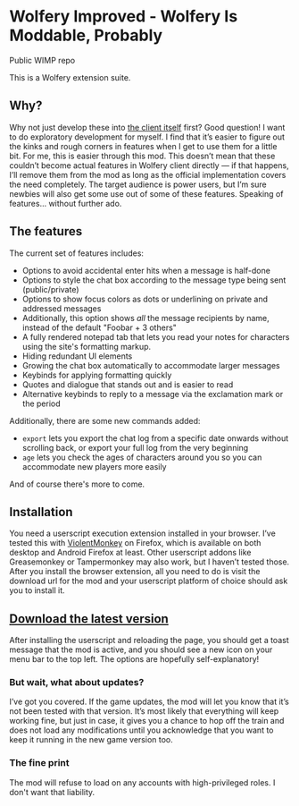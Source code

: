 # Wolfery Improved - Wolfery Is Moddable, Probably
Public WIMP repo

This is a Wolfery extension suite.

## Why?

Why not just develop these into [the client itself](https://github.com/mucklet/mucklet-client) first? Good question! I want to do exploratory
development for myself. I find that it’s easier to figure out the kinks and rough corners in
features when I get to use them for a little bit. For me, this is easier through this mod. This
doesn’t mean that these couldn’t become actual features in Wolfery client directly — if that
happens, I’ll remove them from the mod as long as the official implementation covers the need
completely.
The target audience is power users, but I’m sure newbies will also get some use out of some of
these features. Speaking of features... without further ado.

## The features
The current set of features includes:
- Options to avoid accidental enter hits when a message is half-done
- Options to style the chat box according to the message type being sent (public/private)
- Options to show focus colors as dots or underlining on private and addressed messages
-   Additionally, this option shows _all_ the message recipients by name, instead of the default "Foobar + 3 others"
- A fully rendered notepad tab that lets you read your notes for characters using the site's formatting markup.
- Hiding redundant UI elements
- Growing the chat box automatically to accommodate larger messages
- Keybinds for applying formatting quickly
- Quotes and dialogue that stands out and is easier to read
- Alternative keybinds to reply to a message via the exclamation mark or the period

Additionally, there are some new commands added:
- `export` lets you export the chat log from a specific date onwards without scrolling back, or export your full log from the very beginning
- `age` lets you check the ages of characters around you so you can accommodate new players more easily

And of course there's more to come.

## Installation
You need a userscript execution extension installed in your browser. I’ve tested this with
[ViolentMonkey](https://violentmonkey.github.io/get-it/) on Firefox, which is available on both desktop and Android Firefox at least.
Other userscript addons like Greasemonkey or Tampermonkey may also work, but I haven’t tested those.
After you install the browser extension, all you need to do is visit the download url for the mod
and your userscript platform of choice should ask you to install it.

## [Download the latest version](https://github.com/ItsAKelmi/wimp/releases/latest/download/wolfery-improved.user.js)

After installing the userscript and reloading the page, you should get a toast message that the mod is active, and you should see a new icon on your menu bar to the top left. The options are hopefully self-explanatory!

### But wait, what about updates?
I’ve got you covered. If the game updates, the mod will let you know that it’s not been tested
with that version. It’s most likely that everything will keep working fine, but just in case, it gives
you a chance to hop off the train and does not load any modifications until you acknowledge
that you want to keep it running in the new game version too.

### The fine print
The mod will refuse to load on any accounts with high-privileged roles. I don't want that liability.
